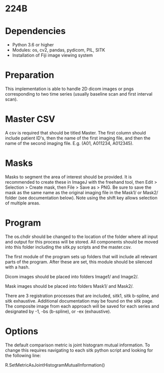 # 224B

# Dependencies

- Python 3.6 or higher
- Modules: os, cv2, pandas, pydicom, PIL, SITK
- Installation of Fiji image viewing system

# Preparation

This implementation is able to handle 2D dicom images or pngs corresponding to two time series (usually baseline scan and first interval scan). 

# Master CSV

A csv is required that should be titled Master.
The first column should include patient ID's, then the name of the first imaging file, and then the name of the second imaging file. E.g. (A01, A011234, A012345).

# Masks

Masks to segment the area of interest should be provided. It is recommended to create these in ImageJ with the freehand tool, then Edit > Selection > Create mask, then File > Save as > PNG. Be sure to save the mask as the same name as the original imaging file in the Mask1/ or Mask2/ folder (see documentation below). Note using the shift key allows selection of multiple areas.

# Program

The os.chdir should be changed to the location of the folder where all input and output for this process will be stored. All components should be moved into this folder including the sitk.py scripts and the master.csv. 

The first module of the program sets up folders that will include all relevant parts of the program. After these are set, this module should be silenced with a hash.

Dicom images should be placed into folders Image1/ and Image2/.

Mask images should be placed into folders Mask1/ and Mask2/.

There are 3 registration processes that are included, sitk1, sitk b-spline, and sitk exhaustive. Additional documentation may be found on the sitk page. The composite image from each approach will be saved for each series and designated by -1, -bs (b-spline), or -ex (exhaustive).

# Options

The default comparison metric is joint histogram mutual information. To change this requires navigating to each sitk python script and looking for the following line:

R.SetMetricAsJointHistogramMutualInformation()
